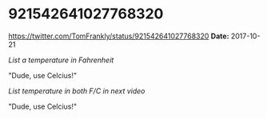 # 921542641027768320
https://twitter.com/TomFrankly/status/921542641027768320
**Date:** 2017-10-21

*List a temperature in Fahrenheit*

"Dude, use Celcius!"

*List temperature in both F/C in next video*

"Dude, use Celcius!"
